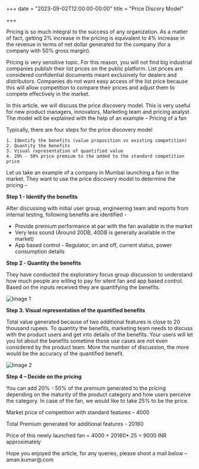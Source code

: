 +++
date = "2023-09-02T12:00:00-00:00"
title = "Price Discory Model"

+++

Pricing is so much integral to the success of any organization. As a matter of fact, getting 2% increase in the pricing is equivalent to 4% increase in the revenue in terms of net dollar generated for the company (for a company with 50% gross margin). 

Pricing is very sensitive topic. For this reason, you will not find big industrial companies publish their list prices on the public platform. List prices are considered confidential documents meant exclusively for dealers and distributors. Companies do not want easy access of the list price because this will allow competition to compare their prices and adjust them to compete effectively in the market. 

In this article, we will discuss the price discovery model. This is very useful for new product managers, innovators, Marketing team and pricing analyst. The model will be explained with the help of an example – Pricing of a fan

Typically, there are four steps for the price discovery model 

    1. Identify the benefits (value proposition vs existing competition)
    2. Quantity the benefits
    3. Visual representation of quantified value
    4. 20% - 50% price premium to the added to the standard competition price
    
Let us take an example of a company in Mumbai launching a fan in the market. They want to use the price discovery model to determine the pricing – 

**Step 1 - Identify the benefits**

After discussing with initial user group, engineering team and reports from internal testing, following benefits are identified -
 
- Provide premium performance at par with the fan available in the market
- Very less sound (Around 20DB, 40DB is generally available in the market)
-  App based control - Regulator, on and off, current status, power consumption details 
    
**Step 2 - Quantity the benefits**

They have conducted the exploratory focus group discussion to understand how much people are willing to pay for silent fan and app based control. Based on the inputs received they are quantifying the benefits.

![Image 1](../images/image1.jpeg)

**Step 3. Visual representation of the quantified benefits**

Total value generated because of two additional features is close to 20 thousand rupees. To quantity the benefits, marketing team needs to discuss with the product users and get into details of the benefits. Your users will let you lot about the benefits sometime those use cases are not even considered by the product team. More the number of discussion, the more would be the accuracy of the quantified benefit. 

![Image 2](../images/image2.jpeg)




**Step 4 – Decide on the pricing**

You can add 20% - 50% of the premium generated to the pricing depending on the maturity of the product category and how users perceive the category. In case of the fan, we would like to take 25% to be the price. 

Market price of competition with standard features – 4000

Total Premium generated for additional features - 20160

Price of this newly launched fan = 4000 + 20160*.25 = 9000 INR approximately

Hope you enjoyed the article, for any queries, please shoot a mail below – aman.kumar@.com

